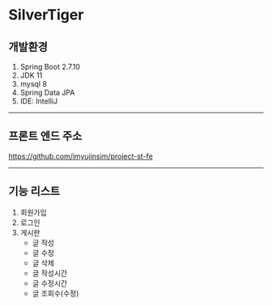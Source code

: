 # SilverTiger
## 개발환경
1. Spring Boot 2.7.10
2. JDK 11
3. mysql 8
4. Spring Data JPA
5. IDE: IntelliJ
---
## 프론트 엔드 주소
https://github.com/imyujinsim/project-st-fe

---
## 기능 리스트
1. 회원가입
2. 로그인
3. 게시판
   - 글 작성
   - 글 수정
   - 글 삭제
   - 글 작성시간
   - 글 수정시간
   - 글 조회수(수정)
